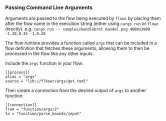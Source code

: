 ### Passing Command Line Arguments
Arguments are passed to the flow being executed by `flowc` by placing them after the flow name in 
the execution string (either using `cargo run` or `flowc` directly). 
e.g. `cargo run -- samples/mandlebrot mandel.png 4000x3000 -1.20,0.35 -1,0.20`

The flow runtime provides a function called `args` that can be included in a flow definition 
that fetches these arguments, allowing them to then be processed in the flow like any other inputs.

Include the `args` function in your flow:
```
[[process]]
alias = "args"
source = "lib://flkowr/args/get.toml"
```

Then create a connection from the desired output of `args` to another function:
```
[[connection]]
from = "function/args/2"
to = "function/parse_bounds/input"
```